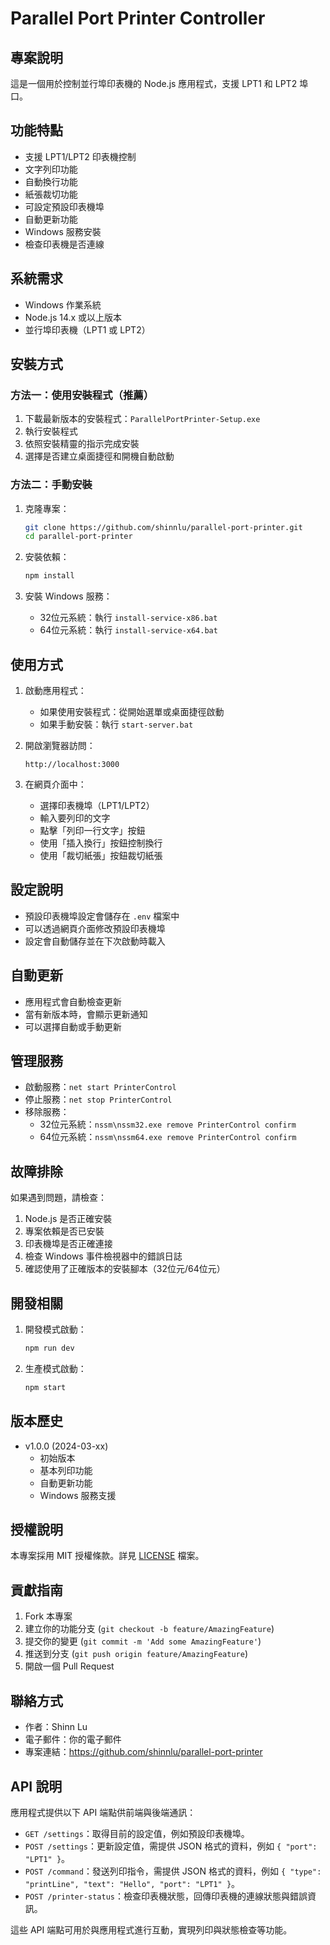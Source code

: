 # Parallel Port Printer Controller

## 專案說明
這是一個用於控制並行埠印表機的 Node.js 應用程式，支援 LPT1 和 LPT2 埠口。

## 功能特點
- 支援 LPT1/LPT2 印表機控制
- 文字列印功能
- 自動換行功能
- 紙張裁切功能
- 可設定預設印表機埠
- 自動更新功能
- Windows 服務安裝
- 檢查印表機是否連線

## 系統需求
- Windows 作業系統
- Node.js 14.x 或以上版本
- 並行埠印表機（LPT1 或 LPT2）

## 安裝方式

### 方法一：使用安裝程式（推薦）
1. 下載最新版本的安裝程式：`ParallelPortPrinter-Setup.exe`
2. 執行安裝程式
3. 依照安裝精靈的指示完成安裝
4. 選擇是否建立桌面捷徑和開機自動啟動

### 方法二：手動安裝
1. 克隆專案：
   ```bash
   git clone https://github.com/shinnlu/parallel-port-printer.git
   cd parallel-port-printer
   ```

2. 安裝依賴：
   ```bash
   npm install
   ```

3. 安裝 Windows 服務：
   - 32位元系統：執行 `install-service-x86.bat`
   - 64位元系統：執行 `install-service-x64.bat`

## 使用方式
1. 啟動應用程式：
   - 如果使用安裝程式：從開始選單或桌面捷徑啟動
   - 如果手動安裝：執行 `start-server.bat`

2. 開啟瀏覽器訪問：
   ```
   http://localhost:3000
   ```

3. 在網頁介面中：
   - 選擇印表機埠（LPT1/LPT2）
   - 輸入要列印的文字
   - 點擊「列印一行文字」按鈕
   - 使用「插入換行」按鈕控制換行
   - 使用「裁切紙張」按鈕裁切紙張

## 設定說明
- 預設印表機埠設定會儲存在 `.env` 檔案中
- 可以透過網頁介面修改預設印表機埠
- 設定會自動儲存並在下次啟動時載入

## 自動更新
- 應用程式會自動檢查更新
- 當有新版本時，會顯示更新通知
- 可以選擇自動或手動更新

## 管理服務
- 啟動服務：`net start PrinterControl`
- 停止服務：`net stop PrinterControl`
- 移除服務：
  - 32位元系統：`nssm\nssm32.exe remove PrinterControl confirm`
  - 64位元系統：`nssm\nssm64.exe remove PrinterControl confirm`

## 故障排除
如果遇到問題，請檢查：
1. Node.js 是否正確安裝
2. 專案依賴是否已安裝
3. 印表機埠是否正確連接
4. 檢查 Windows 事件檢視器中的錯誤日誌
5. 確認使用了正確版本的安裝腳本（32位元/64位元）

## 開發相關
1. 開發模式啟動：
   ```bash
   npm run dev
   ```

2. 生產模式啟動：
   ```bash
   npm start
   ```

## 版本歷史
- v1.0.0 (2024-03-xx)
  - 初始版本
  - 基本列印功能
  - 自動更新功能
  - Windows 服務支援

## 授權說明
本專案採用 MIT 授權條款。詳見 [LICENSE](LICENSE) 檔案。

## 貢獻指南
1. Fork 本專案
2. 建立你的功能分支 (`git checkout -b feature/AmazingFeature`)
3. 提交你的變更 (`git commit -m 'Add some AmazingFeature'`)
4. 推送到分支 (`git push origin feature/AmazingFeature`)
5. 開啟一個 Pull Request

## 聯絡方式
- 作者：Shinn Lu
- 電子郵件：你的電子郵件
- 專案連結：https://github.com/shinnlu/parallel-port-printer

## API 說明

應用程式提供以下 API 端點供前端與後端通訊：

- `GET /settings`：取得目前的設定值，例如預設印表機埠。
- `POST /settings`：更新設定值，需提供 JSON 格式的資料，例如 `{ "port": "LPT1" }`。
- `POST /command`：發送列印指令，需提供 JSON 格式的資料，例如 `{ "type": "printLine", "text": "Hello", "port": "LPT1" }`。
- `POST /printer-status`：檢查印表機狀態，回傳印表機的連線狀態與錯誤資訊。

這些 API 端點可用於與應用程式進行互動，實現列印與狀態檢查等功能。